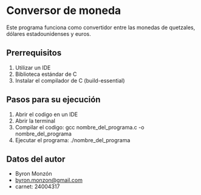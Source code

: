 # Conversor de moneda

Este programa funciona como convertidor entre las monedas de quetzales, dólares estadounidenses y euros.

## Prerrequisitos
1. Utilizar un IDE
2. Biblioteca estándar de C
2. Instalar el compilador de C (build-essential)

## Pasos para su ejecución
1. Abrir el codigo en un IDE
2. Abrir la terminal
3. Compilar el codigo: gcc nombre_del_programa.c -o nombre_del_programa
4. Ejecutar el programa: ./nombre_del_programa

## Datos del autor

- Byron Monzón
- byron.monzon@gmail.com
- carnet: 24004317